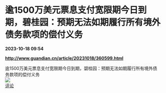 # 逾1500万美元票息支付宽限期今日到期，碧桂园：预期无法如期履行所有境外债务款项的偿付义务

**2023-10-18 09:54**

**http://www.guandian.cn/article/20231018/360599.html**

逾1500万美元票息支付宽限期今日到期，碧桂园：预期无法如期履行所有境外债务款项的偿付义务  
![](https://img3.chouti.com/CHOUTI_20231018/3256655F32674587A891DFCF56CFC63E_W387H387.jpeg)  
[评论](https://m.chouti.com/link/40327800)